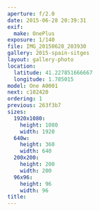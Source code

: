 ```yaml
---
aperture: f/2.0
date: 2015-06-28 20:39:31
exif:
  make: OnePlus
exposure: 1/140
file: IMG_20150628_203930
gallery: 2015-spain-sitges
layout: gallery-photo
location:
  latitude: 41.227851666667
  longitude: 1.785015
model: One A0001
next: c102420
ordering: 1
previous: 263f3b7
sizes:
  1920x1080:
    height: 1080
    width: 1920
  640w:
    height: 360
    width: 640
  200x200:
    height: 200
    width: 200
  96x96:
    height: 96
    width: 96
title: 
---
```

